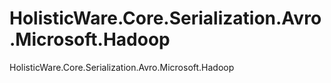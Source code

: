 # HolisticWare.Core.Serialization.Avro.Microsoft.Hadoop
HolisticWare.Core.Serialization.Avro.Microsoft.Hadoop
